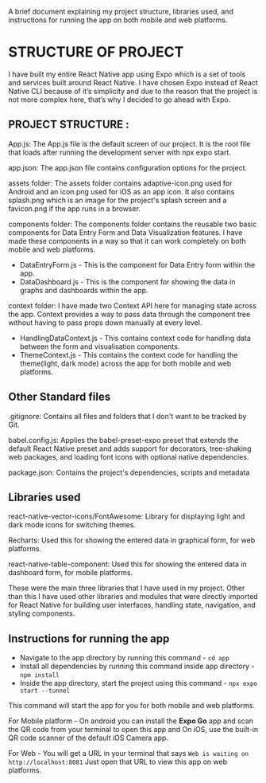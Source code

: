 A brief document explaining my project structure, libraries used, and instructions for running the app on both mobile and web platforms. 

# STRUCTURE OF PROJECT

I have built my entire React Native app using Expo which is a set of tools and services built around React Native. I have chosen Expo instead of React Native CLI because of it’s simplicity and due to the reason that the project is not more complex here, that’s why I decided to go ahead with Expo.

## PROJECT STRUCTURE :

App.js: The App.js file is the default screen of our project. It is the root file that loads after running the development server with npx expo start.

app.json: The app.json file contains configuration options for the project.

assets folder: The assets folder contains adaptive-icon.png used for Android and an icon.png used for iOS as an app icon. It also contains splash.png which is an image for the project's splash screen and a favicon.png if the app runs in a browser.

components folder: The components folder contains the reusable two basic components for Data Entry Form and Data Visualization features. I have made these components in a way so that it can work completely on both mobile and web platforms.
- DataEntryForm.js - This is the component for Data Entry form within the app.
- DataDashboard.js - This is the component for showing the data in graphs and dashboards within the app.

context folder: I have made two Context API here for managing state across the app. Context provides a way to pass data through the component tree without having to pass props down manually at every level.
- HandlingDataContext.js - This contains context code for handling data between the  form and visualisation components.
- ThemeContext.js - This contains the context code for handling the theme(light, dark mode) across the app for both mobile and web platforms.

## Other Standard files

.gitignore:  Contains all files and folders that I don't want to be tracked by Git.

babel.config.js: Applies the babel-preset-expo preset that extends the default React Native preset and adds support for decorators, tree-shaking web packages, and loading font icons with optional native dependencies.

package.json: Contains the project's dependencies, scripts and metadata

## Libraries used

react-native-vector-icons/FontAwesome: Library for displaying light and dark mode icons for switching themes.

Recharts: Used this for showing the entered data in graphical form, for web platforms.

react-native-table-component: Used this for showing the entered data in dashboard form, for mobile platforms.

These were the main three libraries that I have used in my project. Other than this I have used other libraries and modules that were directly imported for React Native for building user interfaces, handling state, navigation, and styling components.

## Instructions for running the app

- Navigate to the app directory by running this command - 
  `cd app`
- Install all dependencies by running this command inside app directory -
  `npm install`
- Inside the app directory, start the project using this command - 
  `npx expo start --tunnel`

This command will start the app for you for both mobile and web platforms.

For Mobile platform - On android you can install the **Expo Go** app and scan the QR code from your terminal to open this app and On iOS, use the built-in QR code scanner of the default iOS Camera app.

For Web - You will get a URL in your terminal that says `Web is waiting on http://localhost:8081`
Just open that URL to view this app on web platforms.
